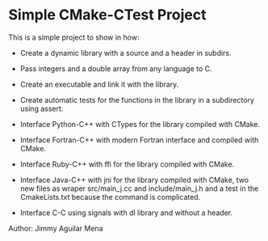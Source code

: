 Simple CMake-CTest Project
=========================

This is a simple project to show in how:

* Create a dynamic library with a source and a header in subdirs.

* Pass integers and a double array from any language to C.

* Create an executable and link it with the library.

* Create automatic tests for the functions in the library in a subdirectory using assert.

* Interface Python-C++ with CTypes for the library compiled with CMake.

* Interface Fortran-C++ with modern Fortran interface and compiled with CMake.

* Interface Ruby-C++ with ffi for the library compiled with CMake.

* Interface Java-C++ with jni for the library compiled with CMake, two new files as wraper src/main_j.cc and include/main_j.h and a test in the CmakeLists.txt because the command is complicated.

* Interface C-C using signals with dl library and without a header.

Author: Jimmy Aguilar Mena

